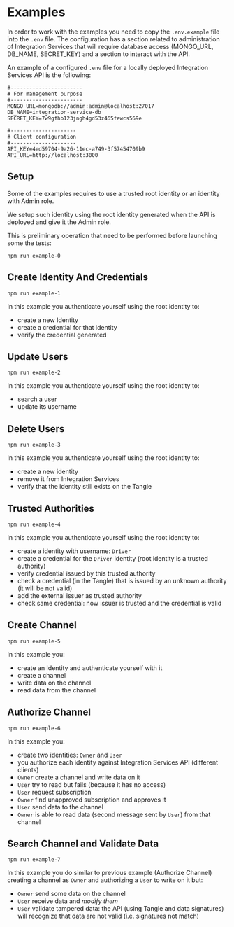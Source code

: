 # Examples

In order to work with the examples you need to copy the `.env.example` file into the `.env` file. The configuration has a section related to administration of Integration Services that will require database access (MONGO_URL, DB_NAME, SECRET_KEY) and a section to interact with the API.

An example of a configured `.env` file for a locally deployed Integration Services API is the following:

```
#-----------------------
# For management purpose
#-----------------------
MONGO_URL=mongodb://admin:admin@localhost:27017
DB_NAME=integration-service-db
SECRET_KEY=7w9gfhb123jngh4gd53z465fewcs569e

#---------------------
# Client configuration
#---------------------
API_KEY=4ed59704-9a26-11ec-a749-3f57454709b9
API_URL=http://localhost:3000
```

## Setup

Some of the examples requires to use a trusted root identity or an identity with Admin role.

We setup such identity using the root identity generated when the API is deployed and give it the Admin role.

This is preliminary operation that need to be performed before launching some the tests:

`npm run example-0`

## Create Identity And Credentials

`npm run example-1`

In this example you authenticate yourself using the root identity to:
* create a new Identity 
* create a credential for that identity
* verify the credential generated

## Update Users

`npm run example-2`

In this example you authenticate yourself using the root identity to:
* search a user
* update its username 

## Delete Users

`npm run example-3`

In this example you authenticate yourself using the root identity to:
* create a new identity
* remove it from Integration Services
* verify that the identity still exists on the Tangle

## Trusted Authorities

`npm run example-4`

In this example you authenticate yourself using the root identity to:
* create a identity with username: `Driver`
* create a credential for the `Driver` identity (root identity is a trusted authority)
* verify credential issued by this trusted authority
* check a credential (in the Tangle) that is issued by an unknown authority (it will be not valid)
* add the external issuer as trusted authority
* check same credential: now issuer is trusted and the credential is valid 

## Create Channel

`npm run example-5`

In this example you:
* create an Identity and authenticate yourself with it
* create a channel
* write data on the channel
* read data from the channel

## Authorize Channel

`npm run example-6`

In this example you:
* create two identities: `Owner` and `User`
* you authorize each identity against Integration Services API (different clients)
* `Owner` create a channel and write data on it
* `User` try to read but fails (because it has no access)
* `User` request subscription
* `Owner` find unapproved subscription and approves it
* `User` send data to the channel
* `Owner` is able to read data (second message sent by `User`) from that channel

## Search Channel and Validate Data

`npm run example-7`

In this example you do similar to previous example (Authorize Channel) creating a channel as `Owner` and authorizing a `User` to write on it but:
* `Owner` send some data on the channel
* `User` receive data and *modify them*
* `User` validate tampered data: the API (using Tangle and data signatures) will recognize that data are not valid (i.e. signatures not match) 

